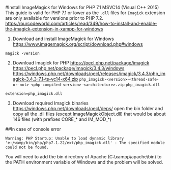 #Install ImageMagick for Windows for PHP 7.1 MSVC14 (Visual C++ 2015)
This guide is valid for PHP 7.1 or lower as the `.dll` files for `Imagick` extension are only available for versions prior to PHP 7.2.
https://ourcodeworld.com/articles/read/349/how-to-install-and-enable-the-imagick-extension-in-xampp-for-windows
1. Download and install ImageMagick for Windows
https://www.imagemagick.org/script/download.php#windows
```
magick -version
```
2. Download Imagick for PHP
https://pecl.php.net/package/imagick
https://pecl.php.net/package/imagick/3.4.3/windows
https://windows.php.net/downloads/pecl/releases/imagick/3.4.3/php_imagick-3.4.3-7.1-ts-vc14-x64.zip
`php_imagick-<version>-<thread-safe-or-not>-<php-compiled-version>-<architecture>.zip`
`php_imagick.dll`
```
extension=php_imagick.dll
```
3. Download required Imagick binaries
https://windows.php.net/downloads/pecl/deps/
open the bin folder and copy all the .dll files (except ImageMagickObject.dll) that would be about 146 files (with prefixes CORE_* and IM_MOD_*) 

##In case of console error
```
Warning: PHP Startup: Unable to load dynamic library 'e:/wamp/bin/php/php7.1.22/ext/php_imagick.dll' - The specified module could not be found.
```
You will need to add the bin directory of Apache (C:\xampp\apache\bin) to the PATH environment variable of Windows and the problem will be solved.

